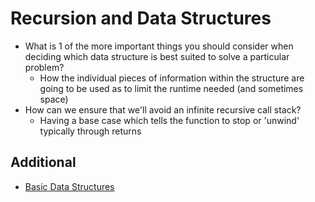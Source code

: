 # Recursion and Data Structures

* What is 1 of the more important things you should consider when deciding which data structure is best suited to solve a particular problem?
  * How the individual pieces of information within the structure are going to be used as to limit the runtime needed (and sometimes space)
* How can we ensure that we'll avoid an infinite recursive call stack?
  * Having a base case which tells the function to stop or 'unwind' typically through returns

## Additional

* [Basic Data Structures](https://towardsdatascience.com/8-common-data-structures-every-programmer-must-know-171acf6a1a42)
